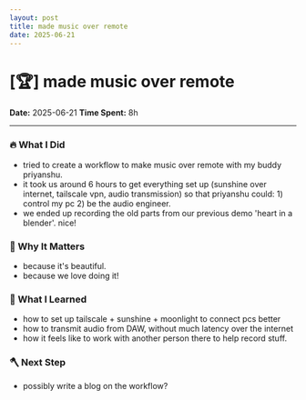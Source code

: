 ```yaml
---
layout: post
title: made music over remote
date: 2025-06-21
---
```

# [🏆] made music over remote

**Date:** 2025-06-21
**Time Spent:** 8h 

---

### 🔥 What I Did
- tried to create a workflow to make music over remote with my buddy priyanshu. 
- it took us around 6 hours to get everything set up (sunshine over internet, tailscale vpn, audio transmission) so that priyanshu could: 1) control my pc 2) be the audio engineer.
- we ended up recording the old parts from our previous demo 'heart in a blender'. nice!

### 🎯 Why It Matters
- because it's beautiful.
- because we love doing it!

### 🧠 What I Learned
- how to set up tailscale + sunshine + moonlight to connect pcs better
- how to transmit audio from DAW, without much latency over the internet
- how it feels like to work with another person there to help record stuff.

### 🪓 Next Step
- possibly write a blog on the workflow?
